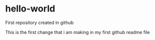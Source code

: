 # hello-world
First repository created in github

This is the first change that i am making in my first github readme file
